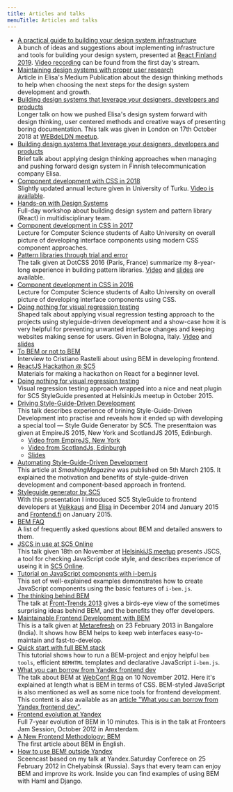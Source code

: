 ```yaml
---
title: Articles and talks
menuTitle: Articles and talks
---
```



* [A practical guide to building your design system infrastructure](https://varya.me/react-finland-2019/)<br/>
  A bunch of ideas and suggestions about implementing infrastructure and tools for building your design system,
  presented at [React Finland 2019](https://react-finland.fi/). [Video recording](https://youtu.be/gDkUpx0dVc0?t=9987) can be
  found from the first day's stream.
* [Maintaining design systems with proper user
  research](https://medium.com/elisa-design/maintaining-design-systems-with-user-research-3ba5feafc336)<br/>
  Article in Elisa's Medium Publication about the design thinking methods to help when choosing the next steps for the
  design system development and growth.
* [Building design systems that leverage your designers, developers and
  products](http://varya.me/design-systems-thinking/)<br/>
  Longer talk on how we pushed Elisa's design system forward with design thinking, user centered methods and creative
  ways of presenting boring documentation. This talk was given in London on 17th October 2018 at [WEBdeLDN
  meetup](https://www.eventbrite.co.uk/e/webdeldn-20-design-systems-the-hard-choices-tickets-49644052698).
* [Building design systems that leverage your designers, developers and
  products](http://varya.me/ds-in-wild-tallinn/)<br/>
  Brief talk about applying design thinking approaches when managing and pushing forward design system in Finnish
  telecommunication company Elisa.
* [Component development with CSS in 2018](http://varya.me/component-development-css-2018/)<br/>
  Slightly updated annual lecture given in University of Turku. [Video is available](https://youtu.be/bD3MNue38pg).
* [Hands-on with Design Systems](https://dsconference.com/ws-intergalactico/)<br/>
  Full-day workshop about building design system and pattern library (React) in multidisciplinary team.
* [Component development in CSS in 2017](http://varya.me/component-development-css-2017/)<br/>
  Lecture for Computer Science students of Aalto University on overall picture of developing interface
  components using modern CSS component approaches.
* [Pattern libraries through trial and
  error](https://www.dotconferences.com/2016/12/varya-stepanova-pattern-libraries-through-trial-and-error)<br/>
  The talk given at DotCSS 2016 (Paris, France) summarize my 8-year-long experience in building pattern libraries.
  [Video](https://www.dotconferences.com/2016/12/varya-stepanova-pattern-libraries-through-trial-and-error) and
  [slides](http://varya.me/dotcss-2016/) are available.
* [Component development in CSS in 2016](http://varya.me/component-development-css-2016/)<br/>
  Lecture for Computer Science students of Aalto University on overall picture of developing interface
  components using CSS.
* [Doing nothing for visual regression testing](https://youtu.be/UPciXG1MoYw)<br/>
  Shaped talk about applying visual regression testing approach to the projects using
  styleguide-driven development and a show-case how it is very helpful for preventing unwanted interface changes and
  keeping websites making sense for users. Given in Bologna, Italy. [Video](https://youtu.be/UPciXG1MoYw) and
  [slides](http://varya.me/fromthefront-2016/)
* [To BEM or not to BEM](http://www.didoo.net/to-bem-or-not-to-bem/05__interview-with--varya__stepanova.html)<br/>
  Interview to Cristiano Rastelli about using BEM in developing frontend.
* [ReactJS Hackathon @ SC5](http://varya.me/reactjs-hackathon/)<br/>
  Materials for making a hackathon on React for a beginner level.
* [Doing nothing for visual regression testing](http://varya.me/doing-nothing-for-visual-regression-2015/)<br/>
  Visual regression testing approach wrapped into a nice and neat plugin for SC5 StyleGuide presented at HelsinkiJs
  meetup in October 2015.
* [Driving Style-Guide-Driven Development](https://youtu.be/bKI0amimw-k)<br/>
  This talk describes experience of brining Style-Guide-Driven Development into practise and reveals how it
  ended up with developing a special tool — Style Guide Generator by SC5. The presenttaion was given at EmpireJS 2015,
  New York and ScotlandJS 2015, Edinburgh.
  * [Video from EmpireJS, New York](https://youtu.be/bKI0amimw-k)
  * [Video from ScotlandJs, Edinburgh](https://youtu.be/gWzYMJjtx-Y)
  * [Slides](http://varya.me/empirejs-2015/)
* [Automating Style-Guide-Driven
  Development](http://www.smashingmagazine.com/2015/03/05/automating-style-guide-driven-development/)<br/>
  This article at *SmashingMagazine* was published on 5th March 2105. It explained the motivation and benefits
  of style-guide-driven development and component-based approach in frontend.
* [Styleguide generator by SC5](http://www.slideshare.net/VarvaraStepanova/sc5-style-guide-generator)<br/>
With this presentation I introduced SC5 StyleGuide to frontend developers at [Veikkaus](https://www.veikkaus.fi/)
and [Elisa](http://elisa.fi/) in December 2014 and January 2015 and [Frontend.fi](http://frontend.fi/) on January 2015.
* [BEM FAQ](http://getbem.com/faq/)<br/>
A list of frequently asked questions about BEM and detailed answers to them.
* [JSCS in use at SC5 Online](http://varya.me/jscs-talk/)<br/>
This talk given 18th on November at [HelsinkiJS
meetup](http://www.eventbrite.com/e/helsinkijs-november-2014-tickets-14262484475?utm_campaign=event_reminder&utm_medium=email&ref=eemaileventremind&utm_source=eb_email&utm_term=eventname)
presents JSCS, a tool for checking JavaScript code style, and describes experience of useing it
in [SC5 Online](http://sc5.io/).
* [Tutorial on JavaScript components with
i-bem.js](http://bem.info/tutorials/bem-js-tutorial/)<br/>
This set of well-explained examples demonstrates how to create JavaScript
components using the basic features of `i-bem.js`.
* [The thinking behind BEM](https://vimeo.com/66474705)<br/>
The talk at [Front-Trends 2013](http://2013.front-trends.com/)  gives a birds-eye
view of the sometimes surprising ideas behind BEM, and the benefits they offer
developers.
* [Maintainable Frontend Development with
BEM](http://hasgeek.tv/metarefresh/2013/496-maintainable-frontend-development-with-bem)<br/>
This is a talk given at [Metarefresh](http://metarefresh.in/2013/) on 23
February 2013 in
Bangalore (India). It shows how BEM helps to keep web interfaces
easy-to-maintain and fast-to-develop.
* [Quick start with full BEM
stack](http://bem.info/articles/start-with-project-stub/)<br/>
This tutorial shows how to run a BEM-project and enjoy helpful `bem tools`,
efficient `BEMHTML` templates and declarative JavaScript `i-bem.js`.
* [What you can borrow from Yandex frontend
dev](https://vimeo.com/53219242)<br/>
The talk about BEM at [WebConf Riga](http://webconf.lv/) on 10 November 2012.
Here it's explained at length what is BEM in terms of CSS. BEM-styled JavaScript
is also mentioned as well as some nice tools for frontend development.<br/>
This content is also available as an [article "What you can borrow from Yandex frontend
dev"](http://bem.info/articles/yandex-frontend-dev/).
* [Frontend evolution at Yandex](https://vimeo.com/51897014)<br/>
Full 7-year evolution of BEM in 10 minutes. This is in the talk at Fronteers Jam
Session, October 2012 in Amsterdam.
* [A New Frontend Methodology:
BEM](http://coding.smashingmagazine.com/2012/04/16/a-new-front-end-methodology-bem/)<br/>
The first article about BEM in English.
* [How to use BEM! outside Yandex](https://vimeo.com/38346573)<br/>
Sceencast based on my talk at Yandex.Saturday Conferece on 25 February 2012 in
Chelyabinsk (Russia). Says that every team can enjoy BEM and improve its work.
Inside you can find examples of using BEM with Haml and Django.
